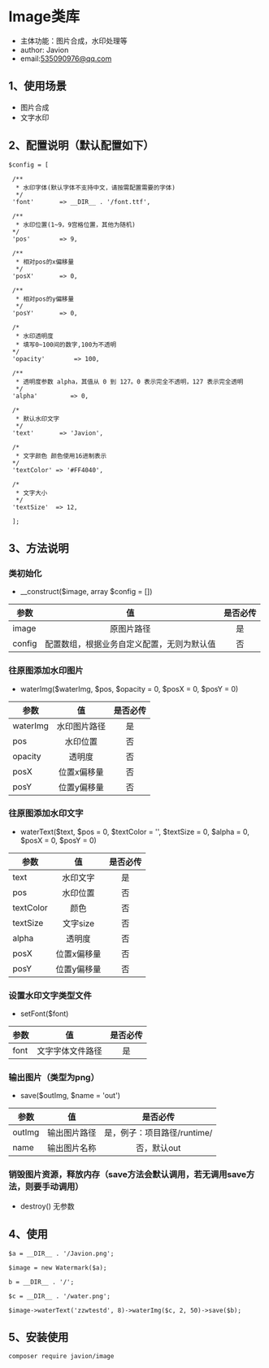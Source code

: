 # Image类库
* 主体功能：图片合成，水印处理等
* author: Javion
* email:535090976@qq.com

## 1、使用场景
* 图片合成
* 文字水印

## 2、配置说明（默认配置如下）
    $config = [

     /**
      * 水印字体(默认字体不支持中文，请按需配置需要的字体)
      */
     'font'       => __DIR__ . '/font.ttf',
 
     /**
      * 水印位置(1~9，9宫格位置，其他为随机)
     */
     'pos'        => 9,
 
     /**
      * 相对pos的x偏移量
      */
     'posX'       => 0,
 
     /**
      * 相对pos的y偏移量
      */
     'posY'       => 0,
 
     /*
      * 水印透明度
      * 填写0~100间的数字,100为不透明
     */
     'opacity'        => 100,
 
     /**
      * 透明度参数 alpha，其值从 0 到 127。0 表示完全不透明，127 表示完全透明
      */
     'alpha'         => 0,
 
     /*
      * 默认水印文字
      */
     'text'       => 'Javion',
 
     /*
      * 文字颜色 颜色使用16进制表示
     */
     'textColor' => '#FF4040',
 
     /*
      * 文字大小
      */
     'textSize'  => 12,
     
     ];
     
## 3、方法说明
### 类初始化
* __construct($image, array $config = [])

| 参数       | 值           | 是否必传 |
| ------------- |:-------------:|:-------------:|
| image         | 原图片路径 | 是 |
| config        | 配置数组，根据业务自定义配置，无则为默认值 | 否 |

### 往原图添加水印图片 
* waterImg($waterImg, $pos, $opacity = 0, $posX = 0, $posY = 0)

| 参数       | 值           | 是否必传 |
| ------------- |:-------------:|:-------------:|
| waterImg         | 水印图片路径 | 是 |
| pos        | 水印位置 | 否 |
| opacity        | 透明度 | 否 |
| posX        | 位置x偏移量 | 否 |
| posY        | 位置y偏移量 | 否 |

### 往原图添加水印文字
* waterText($text, $pos = 0, $textColor = '', $textSize = 0, $alpha = 0, $posX = 0, $posY = 0)

| 参数       | 值           | 是否必传 |
| ------------- |:-------------:|:-------------:|
| text         | 水印文字 | 是 |
| pos        | 水印位置 | 否 |
| textColor        | 颜色 | 否 |
| textSize        | 文字size | 否 |
| alpha        | 透明度 | 否 |
| posX        | 位置x偏移量 | 否 |
| posY        | 位置y偏移量 | 否 |

### 设置水印文字类型文件
* setFont($font)

| 参数       | 值           | 是否必传 |
| ------------- |:-------------:|:-------------:|
| font         | 文字字体文件路径 | 是 |

### 输出图片（类型为png）
* save($outImg, $name = 'out')

| 参数       | 值           | 是否必传 |
| ------------- |:-------------:|:-------------:|
| outImg         | 输出图片路径 | 是，例子：项目路径/runtime/ |
| name        | 输出图片名称 | 否，默认out |

### 销毁图片资源，释放内存（save方法会默认调用，若无调用save方法，则要手动调用）
* destroy()  无参数

## 4、使用

    $a = __DIR__ . '/Javion.png';
    
    $image = new Watermark($a);

    b = __DIR__ . '/';

    $c = __DIR__ . '/water.png';

    $image->waterText('zzwtestd', 8)->waterImg($c, 2, 50)->save($b);
    
## 5、安装使用

    composer require javion/image




   
  